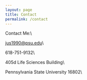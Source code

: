 ```yaml
---
layout: page
title: Contact
permalink: /contact
---
```


Contact Me:\

jus1990@psu.edu\

618-751-9132\

405d Life Sciences Building\ 

Pennsylvania State University 16802\
